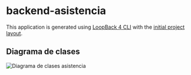 # backend-asistencia

This application is generated using [LoopBack 4 CLI](https://loopback.io/doc/en/lb4/Command-line-interface.html) with the
[initial project layout](https://loopback.io/doc/en/lb4/Loopback-application-layout.html).

## Diagrama de clases

![Diagrama de clases asistencia](https://user-images.githubusercontent.com/109489538/205430507-bc7296fe-9c28-4312-a040-50f3ef7c2070.png)
